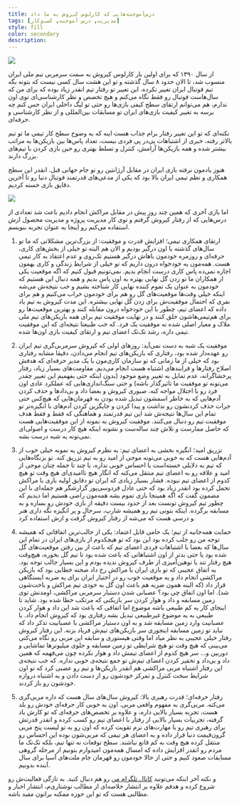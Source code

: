 ```yaml
---
title: درس‌آموخته‌هایی که کارلوس کی‌روش به ما داد
tags: [مدیریت, درس آموخته, کسب‌وکار]
style: fill
color: secondary
description:
---
```

![](https://fa.ahmadi.pm/assets/imgpsts/Carlos.jpg)

از سال ۱۳۹۰ که برای اولین بار کارلوس کیروش به سمت سرمربی تیم ملی ایران منسوب شد، تا الان حدود ۸ سال گذشته و تو این هشت سال کسی نیست که بتونه بگه تیم فوتبال ایران تغییر نکرده. این تغییر تو رفتار تیم انقدر زیاد بوده که برای من که سال‌هاست فوتبال رو فقط نگاه می‌کنم و هیچ تخصص و نظر کارشناسی‌ای توی اون ندارم، هم می‌توانم ارتقای سطح کیفی بازی‌ها رو حتی تو لیگ داخلی ایران حس کنم چه برسه به تغییر کیفیت بازی‌های ایران تو مسابقات بین‌المللی و از نظر کارشناسی و حرفه‌ای.

نکته‌ای که تو این تغییر رفتار برام جذاب هست اینه که به وضوح سطح کار تیمی ما تو تیم بالاتر رفته، خبری از اشتباهات پی‌در پی فردی نیست، تعداد پاس‌ها بین بازیکن‌ها به مراتب بیشتر شده و همه بازیکن‌ها آرامش، کنترل و تسلط بهتری رو حین بازی کردن با تیم‌های بزرگ دارند.

هنوز یادمون نرفته بازی ایران در مقابل آرژانتین رو تو جام جهانی قبل. انقدر این سطح همکاری و نظم تیمی ایران بالا بود که یکی از مدعی‌های قدرتمند فوتبال دنیا رو تا آخرین دقایق بازی خسته کردیم.

![](https://fa.ahmadi.pm/assets/imgpsts/IRNARG.jpg)

اما بازی آخری که همین چند روز پیش در مقابل مراکش انجام دادیم باعث شد تعدادی از درس‌هایی که از رفتار کیروش گرفتم و توی کار مدیریت پروژه و مدیریت محصول ازش استفاده می‌کنم رو اینجا به عنوان تجربه بنویسم.

1. ارتقای همکاری تیمی؛ افزایش قدرت و موفقیت: از بزرگ‌ترین مشکلاتی که ما تو سال‌های گذشته با اون درگیر بودیم و الان هم البته تو خیلی از بخش‌های کاری، حرفه‌ای و روزمره خودمون باهاش درگیر هستیم تک‌روی و عدم اعتقاد به کار تیمی هست. همه‌مون یه خودخواه درون داریم که تو خیلی از شرایط زندگی و کاری بهمون اجازه نمی‌ده پاس کاری درست انجام بدیم. نمی‌تونیم قبول کنیم که اگه موقعیت یکی از همکاران ما تو زدن گل نهایی بهتره به اون پاس بدیم و همه دنبال این هستیم که خودمون به عنوان یک تموم کننده نهایی کار شناخته بشیم و خب نتیجه‌ش می‌شه اینکه خیلی وقت‌ها موقعیت‌های گل رو هم برای خودمون خراب می‌کنیم و هم برای نفری که احتمال موفقیت‌ش برای زدن گل نهایی بیشتره. این مدت کیروش به تیم یاد داده که اعضای تیم، چطور با این خودخواه درون مقابله کنند و بهترین موقعیت‌ها رو برای هم‌تیمی‌هاشون خلق کنند و در نهایت موفقیت تیم برای همه بازیکن‌های تیم ملی ملاک و معیار اصلی شده نه موفقیت یک فرد. که خب طبیعتا نتیجه‌ای که این موفقیت تیمی داره، رشد تک‌تک اعضای تیم و ارتقای کیفیت بازی اون‌ها شده.

2. موفقیت یک شبه به دست نمی‌آید: روزهای اولی که کیروش سرمربی‌گری تیم ایران رو عهده‌دار شده بود، رفتاری که بازیکن‌های تیم انجام می‌دادن، دقیقا مشابه رفتاری بود که خیلی از ما زمانی که تو سازمان کاری‌مون با یک مدیر حرفه‌ای که هدفش اصلاح رفتارها و فرایندهای اشتباه هست انجام می‌دیم. مقاومت‌های بسیار زیاد، رفتار پرخشاگرانه، عدم تمایل به تغییر وضع موجود (بدون اینکه حتی بفهمیم این تغییر چقدر می‌تونه تو موفقیت ما تاثیرگذار باشه) و حتی سنگ‌اندازی‌هایی که عملکرد عادی اون فرد رو با اختلال مواجه کنه. صبوری کیروش و بعضا داد و بی‌دادها و حذف کردن آدم‌هایی که به خاطر اسمشون تبدیل شده بودن به قهرمان‌هایی که هیچ‌کس حتی جرات حذف کردنشون رو نداشت و پیدا کردن و جایگزین کردن آدم‌های با انگیزه‌تر تو تمام این سال‌ها نتیجه‌ش شد این تیم قدرتمند و هماهنگی که فقط و فقط هدف موفقیت تیم رو دنبال می‌کنند. موفقیت کیروش یه نمونه از این موفقیت‌هایی هست که حاصل ممارست و تلاش چند ساله‌ست و نشونه اینکه هیچ کار درست و اصولی‌ای نمی‌تونه یه شبه درست بشه.

3. تزریق امید؛ انگیزه بخشی به اعضای تیم: به نظرم کیروش یه نمونه خیلی خوب از آدم‌هایی هست که به خوبی می‌تونه موجی از امید رو به تیم تزریق کنه. تو بزنگاه‌هایی که تیم به دلایلی خسته‌است یا احساس خوبی نداره، با چند تا جمله چنان موجی از امید و علاقه رو به اعضای تیم منتقل می‌کنه که انگار هیچ ناامیدی‌ای هیچ وقت تو هیچ کدوم از اعضای تیم نبوده. فشار بسیار زیادی که ایران تو دقایق اولیه بازی با مراکش تحمل کرده بود انقدر زیاد بود که حتی عادل فردوسی‌پور گزارشگر هم جمله‌ای با این مضمون گفت که اگه همینجا بازی تموم بشه همه‌مون راضی هستیم اما دیدیم که چطور تیم کیروش تونست بعد از حدود بیست دقیقه از بازی خودش رو بسازه و به مسابقه برگرده. اینکه بتونی تیم رو همیشه شارپ، سرحال و پر انگیزه نگه داری هنر و درسی هست که می‌شه از رفتار کیروش گرفت و ازش استفاده کرد.

4. حمایت همه‌جانبه از تیم؛ یک حامی قابل اعتماد: یکی از جالب‌ترین اتفاقاتی که همیشه توجه من رو جلب کرده بود این بود که تو هیچکدوم از بازی‌های ایران در تمام این سال‌ها که بعضا با اشتباهات فردی اعضای تیم که باعث از بین رفتن موقعیت‌های گل شده بود یا حتی بدتر از اون اشتباهاتی که باعث شده بود تا تیم گل بخوره، هیچ‌وقت هیچ رفتار تند یا توهین‌آمیزی از طرف کیروش ندیده بودم و این بسیار جالب توجه بود. یه اتفاق عجیبی که تو بازی ایران با مراکش رخ داد صحنه خطایی بود که بازیکن مراکشی انجام داد و یه موقعیت خوب رو در اختیار ایران برای یه ضربه ایستگاهی قرار داد (که البته همون ضربه هم باعث اون گل به خودی تیم مراکش و باخت‌شون شد). اما اون اتفاق چی بود؟ عصبانی شدن دستیار سرمربی مراکشی، اومدنش توی زمین مسابقه و داد و هوار کردن سر بازیکنی که مرتکب خطا شده بود. شاید تا اینجای کار یه کم طبیعی باشه موضوع اما اتفاقی که باعث شد این داد و هوار کردن طبیعی به یه موضوع غیرطبیعی تبدیل بشه رفتاری بود که کیروش انجام داد. با عصبانیت وارد زمین مسابقه شد و به اون دستیار مراکشی با عصبانیت تذکر داد که نباید تو زمین مسابقه اینجوری سر بازیکن‌های تیم‌ش فریاد بزنه. این رفتار کیروش رفتار خیلی عجیبی به نظر میاد اما وقتی هیستوری و سابقه این مربی رو نگاه می‌کنی می‌بینی که هیچ وقت تو هیچ شرایطی تو زمین مسابقه و جلوی میلیونرها تماشایی و دوربین و... سر هیچ کدوم از اعضای تیمش داد و هوار نکرده چون می‌فهمه که همین داد و بی‌داد و تحقیر کردن اعضای تیم‌ش تو جمع نتیجه‌ی خوبی نداره. که خب نتیجه‌ی این رفتار اشتباه مربی مراکشی هم انقدر بازیکن‌ها و تیم رو عصبی کرد که تو اون شرایط سخت کنترل و تمرکز خودشون رو از دست دادن و به اشتباه دروازه خودشون رو باز کردند.

5. رفتار حرفه‌ای؛ قدرت رهبری بالا: کیروش سال‌های سال هست که داره مربی‌گری می‌کنه. مربی‌گری به مفهوم واقعی مربی. اون به خوبی کار حرفه‌ای خودش رو بلد هست، تجربه بسیار بالایی داره، و علاوه بر تخصص‌های حرفه‌ای که تو کارش یاد گرفته، تجربیات بسیار بالایی از رفتار با اعضای تیم رو کسب کرده و انقدر قدرتش برای رهبری تیم رو با مهارت‌های نرم تقویت کرده که اون رو به تو لیست پنج مربی گرون‌قیمت دنیا قرار داده و به اعضای هر تیمی که مربی‌شون بوده این احساس رو منتقل کرده هیچ وقت به کم قانع نباشند. سطح توقعات نه تنها تیم، بلکه تک‌تک ما مردم رو انقدر افزایش داده که امسال همه‌مون امیدوارم بتونیم از مرحله گروهی مسابقات صعود کنیم و حتی از حالا خودمون رو قهرمان جام ملت‌های آسیا برای سال آینده بدونیم.

و نکته آخر اینکه می‌تونید [کانال تلگرام من](https://t.me/ahmadipm) رو هم دنبال کنید. به تازگی فعالیت‌ش رو شروع کرده و هدفم علاوه بر انتشار خلاصه‌ای از مطالب نوشتاری‌م، انتشار اخبار و مطالبی هست که تو این حوزه ممکنه براتون مفید باشه.
